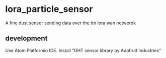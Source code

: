 # lora_particle_sensor
A fine dust sensor sending data over the ttn lora wan netwerok
## development
Use Atom Platformio IDE.
Install "DHT sensor library by Adafruit Industries"
